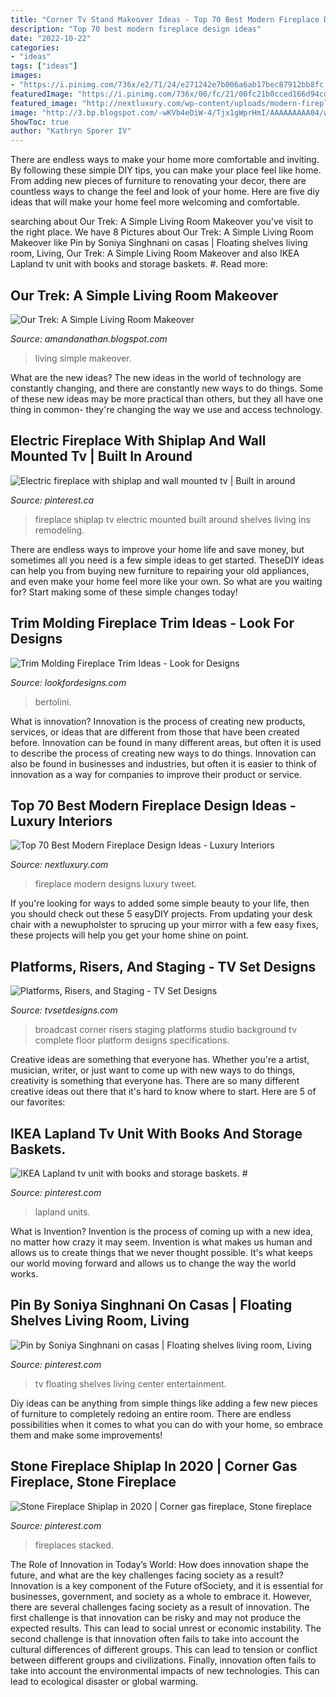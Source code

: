 ```yaml
---
title: "Corner Tv Stand Makeover Ideas - Top 70 Best Modern Fireplace Design Ideas"
description: "Top 70 best modern fireplace design ideas"
date: "2022-10-22"
categories:
- "ideas"
tags: ["ideas"]
images:
- "https://i.pinimg.com/736x/e2/71/24/e271242e7b006a6ab17bec87912bb8fc.jpg"
featuredImage: "https://i.pinimg.com/736x/00/fc/21/00fc21b0cced166d94cdb87228f8377e.jpg"
featured_image: "http://nextluxury.com/wp-content/uploads/modern-fireplace-wall-designs.jpg"
image: "http://3.bp.blogspot.com/-wKVb4eDiW-4/Tjx1gWprHmI/AAAAAAAAA04/w19jGoE1siE/s1600/DSC_0078_1.jpg"
ShowToc: true
author: "Kathryn Sporer IV"
---
```



There are endless ways to make your home more comfortable and inviting. By following these simple DIY tips, you can make your place feel like home. From adding new pieces of furniture to renovating your decor, there are countless ways to change the feel and look of your home. Here are five diy ideas that will make your home feel more welcoming and comfortable.

	

		
searching about Our Trek: A Simple Living Room Makeover you've visit to the right place. We have 8 Pictures about Our Trek: A Simple Living Room Makeover like Pin by Soniya Singhnani on casas | Floating shelves living room, Living, Our Trek: A Simple Living Room Makeover and also IKEA Lapland tv unit with books and storage baskets. #. Read more:
		
    
## Our Trek: A Simple Living Room Makeover

<img loading=lazy src="http://3.bp.blogspot.com/-wKVb4eDiW-4/Tjx1gWprHmI/AAAAAAAAA04/w19jGoE1siE/s1600/DSC_0078_1.jpg" onerror="this.onerror=null;this.src='https://tse4.mm.bing.net/th?id=OIP.yShgWzKGfGsKhPZ0ULrlngHaE9&amp;pid=15.1';" alt="Our Trek: A Simple Living Room Makeover">

_Source: amandanathan.blogspot.com_

>living simple makeover. 

	

What are the new ideas?
The new ideas in the world of technology are constantly changing, and there are constantly new ways to do things. Some of these new ideas may be more practical than others, but they all have one thing in common- they're changing the way we use and access technology.

    
## Electric Fireplace With Shiplap And Wall Mounted Tv | Built In Around

<img loading=lazy src="https://i.pinimg.com/736x/f7/90/20/f79020af2bfb4905bfca1ce5d2941163.jpg" onerror="this.onerror=null;this.src='https://tse1.mm.bing.net/th?id=OIP.w2wuMMQNgvDujt3u2_4KKwHaMQ&amp;pid=15.1';" alt="Electric fireplace with shiplap and wall mounted tv | Built in around">

_Source: pinterest.ca_

>fireplace shiplap tv electric mounted built around shelves living ins remodeling. 

	

There are endless ways to improve your home life and save money, but sometimes all you need is a few simple ideas to get started. TheseDIY ideas can help you from buying new furniture to repairing your old appliances, and even make your home feel more like your own. So what are you waiting for? Start making some of these simple changes today!

    
## Trim Molding Fireplace Trim Ideas - Look For Designs

<img loading=lazy src="https://i.pinimg.com/originals/8c/d8/c9/8cd8c911f95b09937bacdd10bea74707.jpg" onerror="this.onerror=null;this.src='https://tse2.mm.bing.net/th?id=OIP.T0v9QVWuzQ6X1IqOsw6xJgHaLO&amp;pid=15.1';" alt="Trim Molding Fireplace Trim Ideas - Look for Designs">

_Source: lookfordesigns.com_

>bertolini. 

	

What is innovation?
Innovation is the process of creating new products, services, or ideas that are different from those that have been created before. Innovation can be found in many different areas, but often it is used to describe the process of creating new ways to do things. Innovation can also be found in businesses and industries, but often it is easier to think of innovation as a way for companies to improve their product or service.

    
## Top 70 Best Modern Fireplace Design Ideas - Luxury Interiors

<img loading=lazy src="http://nextluxury.com/wp-content/uploads/modern-fireplace-wall-designs.jpg" onerror="this.onerror=null;this.src='https://tse4.mm.bing.net/th?id=OIP.x4TZ_eRxoUI_QYoO7hYdSAHaLS&amp;pid=15.1';" alt="Top 70 Best Modern Fireplace Design Ideas - Luxury Interiors">

_Source: nextluxury.com_

>fireplace modern designs luxury tweet. 

	

If you're looking for ways to added some simple beauty to your life, then you should check out these 5 easyDIY projects. From updating your desk chair with a newupholster to sprucing up your mirror with a few easy fixes, these projects will help you get your home shine on point.

    
## Platforms, Risers, And Staging - TV Set Designs

<img loading=lazy src="http://tvsetdesigns.com/wp-content/uploads/2014/12/Small_monmouth-university-dual-set-corner-platform.jpg" onerror="this.onerror=null;this.src='https://tse3.mm.bing.net/th?id=OIP.TwodFOyH7bXgots2wiw53gHaE8&amp;pid=15.1';" alt="Platforms, Risers, and Staging - TV Set Designs">

_Source: tvsetdesigns.com_

>broadcast corner risers staging platforms studio background tv complete floor platform designs specifications. 

	

Creative ideas are something that everyone has. Whether you're a artist, musician, writer, or just want to come up with new ways to do things, creativity is something that everyone has. There are so many different creative ideas out there that it's hard to know where to start. Here are 5 of our favorites: 

    
## IKEA Lapland Tv Unit With Books And Storage Baskets. #

<img loading=lazy src="https://i.pinimg.com/736x/00/fc/21/00fc21b0cced166d94cdb87228f8377e.jpg" onerror="this.onerror=null;this.src='https://tse1.mm.bing.net/th?id=OIP.ZGxtjgiwDY_SE8AMF2ZuZQHaKG&amp;pid=15.1';" alt="IKEA Lapland tv unit with books and storage baskets. #">

_Source: pinterest.com_

>lapland units. 

	

What is Invention?
Invention is the process of coming up with a new idea, no matter how crazy it may seem. Invention is what makes us human and allows us to create things that we never thought possible. It's what keeps our world moving forward and allows us to change the way the world works.

    
## Pin By Soniya Singhnani On Casas | Floating Shelves Living Room, Living

<img loading=lazy src="https://i.pinimg.com/736x/e2/71/24/e271242e7b006a6ab17bec87912bb8fc.jpg" onerror="this.onerror=null;this.src='https://tse1.mm.bing.net/th?id=OIP.ksBmjJpmurhG5vkwRmHUswHaLH&amp;pid=15.1';" alt="Pin by Soniya Singhnani on casas | Floating shelves living room, Living">

_Source: pinterest.com_

>tv floating shelves living center entertainment. 

	

Diy ideas can be anything from simple things like adding a few new pieces of furniture to completely redoing an entire room. There are endless possibilities when it comes to what you can do with your home, so embrace them and make some improvements!

    
## Stone Fireplace Shiplap In 2020 | Corner Gas Fireplace, Stone Fireplace

<img loading=lazy src="https://i.pinimg.com/736x/90/df/a3/90dfa3341f9a4fbf3528517bb5d515a6.jpg" onerror="this.onerror=null;this.src='https://tse3.mm.bing.net/th?id=OIP.C2OUdwkplETxtOHlJzxvegHaJQ&amp;pid=15.1';" alt="Stone Fireplace Shiplap in 2020 | Corner gas fireplace, Stone fireplace">

_Source: pinterest.com_

>fireplaces stacked. 

	

The Role of Innovation in Today’s World: How does innovation shape the future, and what are the key challenges facing society as a result?
Innovation is a key component of the Future ofSociety, and it is essential for businesses, government, and society as a whole to embrace it. However, there are several challenges facing society as a result of innovation. The first challenge is that innovation can be risky and may not produce the expected results. This can lead to social unrest or economic instability. The second challenge is that innovation often fails to take into account the cultural differences of different groups. This can lead to tension or conflict between different groups and civilizations. Finally, innovation often fails to take into account the environmental impacts of new technologies. This can lead to ecological disaster or global warming.

